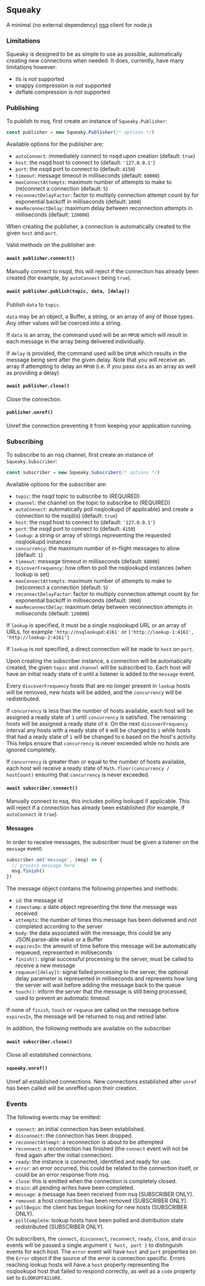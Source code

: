 ## Squeaky

A minimal (no external dependency) [nsq](http://nsq.io) client for node.js

### Limitations

Squeaky is designed to be as simple to use as possible, automatically creating new connections when needed.
It does, currently, have many limitations however:

- tls is _not_ supported
- snappy compression is _not_ supported
- deflate compression is _not_ supported

### Publishing

To publish to nsq, first create an instance of `Squeaky.Publisher`:

```js
const publisher = new Squeaky.Publisher(/* options */)
```

Available options for the publisher are:
- `autoConnect`: immediately connect to nsqd upon creation (default: `true`)
- `host`: the nsqd host to connect to (default: `'127.0.0.1'`)
- `port`: the nsqd port to connect to (default: `4150`)
- `timeout`: message timeout in milliseconds (default: `60000`)
- `maxConnectAttempts`: maximum number of attempts to make to (re)connect a connection (default: `5`)
- `reconnectDelayFactor`: factor to multiply connection attempt count by for exponential backoff in milliseconds (default: `1000`)
- `maxReconnectDelay`: maximum delay between reconnection attempts in milliseconds (default: `120000`)

When creating the publisher, a connection is automatically created to the given `host` and `port`.

Valid methods on the publisher are:

#### `await publisher.connect()`

Manually connect to nsqd, this will reject if the connection has already been created (for example, by `autoConnect` being `true`).

#### `await publisher.publish(topic, data, [delay])`

Publish `data` to `topic`.

`data` may be an object, a Buffer, a string, or an array of any of those types. Any other values will be coerced into a string.

If `data` is an array, the command used will be an `MPUB` which will result in each message in the array being delivered individually.

If `delay` is provided, the command used will be `DPUB` which results in the message being sent after the given delay. Note that you will receive an array if attempting to delay an `MPUB` (i.e. if you pass `data` as an array as well as providing a delay)

#### `await publisher.close()`

Close the connection.

#### `publisher.unref()`

Unref the connection preventing it from keeping your application running.


### Subscribing

To subscribe to an nsq channel, first create an instance of `Squeaky.Subscriber`:

```js
const subscriber = new Squeaky.Subscriber(/* options */)
```

Available options for the subscriber are:
- `topic`: the nsqd topic to subscribe to (REQUIRED)
- `channel`: the channel on the topic to subscribe to (REQUIRED)
- `autoConnect`: automatically poll nsqlookupd (if applicable) and create a connection to the nsqd(s) (default: `true`)
- `host`: the nsqd host to connect to (default: `'127.0.0.1'`)
- `port`: the nsqd port to connect to (default: `4150`)
- `lookup`: a string or array of strings representing the requested nsqlookupd instances
- `concurrency`: the maximum number of in-flight messages to allow (default: `1`)
- `timeout`: message timeout in milliseconds (default: `60000`)
- `discoverFrequency`: how often to poll the nsqlookupd instances (when lookup is set)
- `maxConnectAttempts`: maximum number of attempts to make to (re)connect a connection (default: `5`)
- `reconnectDelayFactor`: factor to multiply connection attempt count by for exponential backoff in milliseconds (default: `1000`)
- `maxReconnectDelay`: maximum delay between reconnection attempts in milliseconds (default: `120000`)

If `lookup` is specified, it must be a single nsqlookupd URL or an array of URLs, for example `'http://nsqlookupd:4161'` or `['http://lookup-1:4161', 'http://lookup-2:4161']`

If `lookup` is _not_ specified, a direct connection will be made to `host` on `port`.

Upon creating the subscriber instance, a connection will be automatically created, the given `topic` and `channel` will be subscribed to. Each host will have an initial ready state of `0` until a listener is added to the `message` event.

Every `discoverFrequency` hosts that are no longer present in `lookup` hosts will be removed, new hosts will be added, and the `concurrency` will be redistributed.

If `concurrency` is less than the number of hosts available, each host will be assigned a ready state of `1` until `concurrency` is satisfied. The remaining hosts will be assigned a ready state of `0`. On the next `discoverFrequency` interval any hosts with a ready state of `0` will be changed to `1` while hosts that had a ready state of `1` will be changed to `0` based on the host's activity. This helps ensure that `concurrency` is never exceeded while no hosts are ignored completely.

If `concurrency` is greater than or equal to the number of hosts available, each host will receive a ready state of `Math.floor(concurrency / hostCount)` ensuring that `concurrency` is never exceeded.

#### `await subscriber.connect()`

Manually connect to nsq, this includes polling lookupd if applicable. This will reject if a connection has already been established (for example, if `autoConnect` is `true`).

#### Messages

In order to receive messages, the subscriber must be given a listener on the `message` event:

```js
subscriber.on('message', (msg) => {
  // process message here
  msg.finish()
})
```

The message object contains the following properties and methods:

- `id`: the message id
- `timestamp`: a date object representing the time the message was received
- `attempts`: the number of times this message has been delivered and _not_ completed according to the server
- `body`: the data associated with the message, this could be any JSON.parse-able value or a Buffer
- `expiresIn`: the amount of time before this message will be automatically requeued, represented in milliseconds
- `finish()`: signal successful processing to the server, must be called to receive a new message
- `requeue([delay])`: signal failed processing to the server, the optional delay parameter is represented in milliseconds and represents how long the server will wait before adding the message back to the queue
- `touch()`: inform the server that the message is still being processed, used to prevent an automatic timeout

If none of `finish`, `touch` or `requeue` are called on the message before `expiresIn`, the message will be returned to nsq and retried later.

In addition, the following methods are available on the subscriber

#### `await subscriber.close()`

Close all established connections.

#### `squeaky.unref()`

Unref all established connections. New connections established after `unref` has been called will be unreffed upon their creation.

### Events

The following events may be emitted:

- `connect`: an initial connection has been established.
- `disconnect`: the connection has been dropped.
- `reconnectAttempt`: a reconnection is about to be attempted
- `reconnect`: a reconnection has finished (the `connect` event will not be fired again after the initial connection).
- `ready`: the instance is connected, identified and ready for use.
- `error`: an error occurred, this could be related to the connection itself, or could be an error response from nsq.
- `close`: this is emitted when the connection is completely closed.
- `drain`: all pending writes have been completed.
- `message`: a message has been received from nsq (SUBSCRIBER ONLY).
- `removed`: a host connection has been removed (SUBSCRIBER ONLY).
- `pollBegin`: the client has begun looking for new hosts (SUBSCRIBER ONLY).
- `pollComplete`: lookup hosts have been polled and distribution state redistributed (SUBSCRIBER ONLY).

On subscribers, the `connect`, `disconnect`, `reconnect`, `ready`, `close`, and `drain` events will be passed a single argument `{ host, port }` to distinguish events for each host. The `error` event will have `host` and `port` properties on the `Error` object if the source of the error is connection specific. Errors reaching lookup hosts will have a `host` property representing the nsqlookupd host that failed to respond correctly, as well as a `code` property set to `ELOOKUPFAILURE`.
